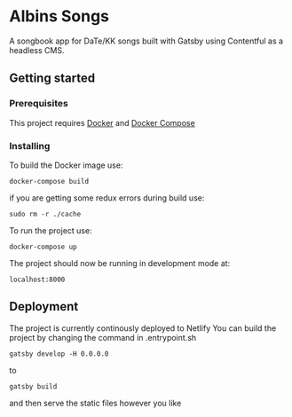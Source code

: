 # Albins Songs

A songbook app for DaTe/KK songs built with Gatsby using Contentful as a headless CMS.

## Getting started

### Prerequisites
This project requires [Docker](https://www.docker.com) and [Docker Compose](https://docs.docker.com/compose/)

### Installing

To build the Docker image use:

```
docker-compose build
```

if you are getting some redux errors during build use:

```
sudo rm -r ./cache
```

To run the project use:

```
docker-compose up
```

The project should now be running in development mode at:

```
localhost:8000
```

## Deployment

The project is currently continously deployed to Netlify
You can build the project by changing the command in .entrypoint.sh
```
gatsby develop -H 0.0.0.0
```
to 
```
gatsby build
```
and then serve the static files however you like

